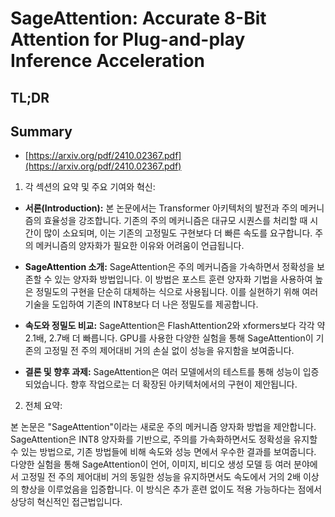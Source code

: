 # SageAttention: Accurate 8-Bit Attention for Plug-and-play Inference Acceleration
## TL;DR
## Summary
- [https://arxiv.org/pdf/2410.02367.pdf](https://arxiv.org/pdf/2410.02367.pdf)

1. 각 섹션의 요약 및 주요 기여와 혁신:

- **서론(Introduction):** 
  본 논문에서는 Transformer 아키텍처의 발전과 주의 메커니즘의 효율성을 강조합니다. 기존의 주의 메커니즘은 대규모 시퀀스를 처리할 때 시간이 많이 소요되며, 이는 기존의 고정밀도 구현보다 더 빠른 속도를 요구합니다. 주의 메커니즘의 양자화가 필요한 이유와 어려움이 언급됩니다.

- **SageAttention 소개:** 
  SageAttention은 주의 메커니즘을 가속하면서 정확성을 보존할 수 있는 양자화 방법입니다. 이 방법은 포스트 훈련 양자화 기법을 사용하여 높은 정밀도의 구현을 단순히 대체하는 식으로 사용됩니다. 이를 실현하기 위해 여러 기술을 도입하여 기존의 INT8보다 더 나은 정밀도를 제공합니다.

- **속도와 정밀도 비교:** 
  SageAttention은 FlashAttention2와 xformers보다 각각 약 2.1배, 2.7배 더 빠릅니다. GPU를 사용한 다양한 실험을 통해 SageAttention이 기존의 고정밀 전 주의 제어대비 거의 손실 없이 성능을 유지함을 보여줍니다.

- **결론 및 향후 과제:** 
  SageAttention은 여러 모델에서의 테스트를 통해 성능이 입증되었습니다. 향후 작업으로는 더 확장된 아키텍처에서의 구현이 제안됩니다.

2. 전체 요약:

본 논문은 "SageAttention"이라는 새로운 주의 메커니즘 양자화 방법을 제안합니다. SageAttention은 INT8 양자화를 기반으로, 주의를 가속화하면서도 정확성을 유지할 수 있는 방법으로, 기존 방법들에 비해 속도와 성능 면에서 우수한 결과를 보여줍니다. 다양한 실험을 통해 SageAttention이 언어, 이미지, 비디오 생성 모델 등 여러 분야에서 고정밀 전 주의 제어대비 거의 동일한 성능을 유지하면서도 속도에서 거의 2배 이상의 향상을 이루었음을 입증합니다. 이 방식은 추가 훈련 없이도 적용 가능하다는 점에서 상당히 혁신적인 접근법입니다.